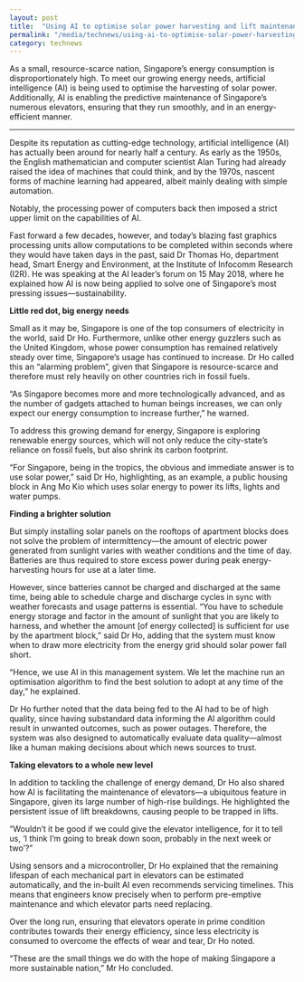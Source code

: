```yaml
---
layout: post
title:  "Using AI to optimise solar power harvesting and lift maintenance"
permalink: "/media/technews/using-ai-to-optimise-solar-power-harvesting-and-lift-maintenance"
category: technews
---
```


As a small, resource-scarce nation, Singapore’s energy consumption is disproportionately high. To meet our growing energy needs, artificial intelligence (AI) is being used to optimise the harvesting of solar power. Additionally, AI is enabling the predictive maintenance of Singapore’s numerous elevators, ensuring that they run smoothly, and in an energy-efficient manner. 

---

Despite its reputation as cutting-edge technology, artificial intelligence (AI) has actually been around for nearly half a century. As early as the 1950s, the English mathematician and computer scientist Alan Turing had already raised the idea of machines that could think, and by the 1970s, nascent forms of machine learning had appeared, albeit mainly dealing with simple automation. 

Notably, the processing power of computers back then imposed a strict upper limit on the capabilities of AI. 

Fast forward a few decades, however, and today’s blazing fast graphics processing units allow computations to be completed within seconds where they would have taken days in the past, said Dr Thomas Ho, department head, Smart Energy and Environment, at the Institute of Infocomm Research (I2R). He was speaking at the AI leader’s forum on 15 May 2018, where he explained how AI is now being applied to solve one of Singapore’s most pressing issues—sustainability. 

**Little red dot, big energy needs**

Small as it may be, Singapore is one of the top consumers of electricity in the world, said Dr Ho. Furthermore, unlike other energy guzzlers such as the United Kingdom, whose power consumption has remained relatively steady over time, Singapore’s usage has continued to increase. Dr Ho called this an “alarming problem”, given that Singapore is resource-scarce and therefore must rely heavily on other countries rich in fossil fuels. 

“As Singapore becomes more and more technologically advanced, and as the number of gadgets attached to human beings increases, we can only expect our energy consumption to increase further,” he warned.

To address this growing demand for energy, Singapore is exploring renewable energy sources, which will not only reduce the city-state’s reliance on fossil fuels, but also shrink its carbon footprint.

“For Singapore, being in the tropics, the obvious and immediate answer is to use solar power,” said Dr Ho, highlighting, as an example, a public housing block in Ang Mo Kio which uses solar energy to power its lifts, lights and water pumps.


**Finding a brighter solution**

But simply installing solar panels on the rooftops of apartment blocks does not solve the problem of intermittency—the amount of electric power generated from sunlight varies with weather conditions and the time of day. Batteries are thus required to store excess power during peak energy-harvesting hours for use at a later time.

However, since batteries cannot be charged and discharged at the same time, being able to schedule charge and discharge cycles in sync with weather forecasts and usage patterns is essential. “You have to schedule energy storage and factor in the amount of sunlight that you are likely to harness, and whether the amount [of energy collected] is sufficient for use by the apartment block,” said Dr Ho, adding that the system must know when to draw more electricity from the energy grid should solar power fall short.

“Hence, we use AI in this management system. We let the machine run an optimisation algorithm to find the best solution to adopt at any time of the day,” he explained.

Dr Ho further noted that the data being fed to the AI had to be of high quality, since having substandard data informing the AI algorithm could result in unwanted outcomes, such as power outages. Therefore, the system was also designed to automatically evaluate data quality—almost like a human making decisions about which news sources to trust.


**Taking elevators to a whole new level**

In addition to tackling the challenge of energy demand, Dr Ho also shared how AI is facilitating the maintenance of elevators—a ubiquitous feature in Singapore, given its large number of high-rise buildings. He highlighted the persistent issue of lift breakdowns, causing people to be trapped in lifts.
 
“Wouldn’t it be good if we could give the elevator intelligence, for it to tell us, ‘I think I’m going to break down soon, probably in the next week or two’?” 

Using sensors and a microcontroller, Dr Ho explained that the remaining lifespan of each mechanical part in elevators can be estimated automatically, and the in-built AI even recommends servicing timelines. This means that engineers know precisely when to perform pre-emptive maintenance and which elevator parts need replacing. 

Over the long run, ensuring that elevators operate in prime condition contributes towards their energy efficiency, since less electricity is consumed to overcome the effects of wear and tear, Dr Ho noted.

“These are the small things we do with the hope of making Singapore a more sustainable nation,” Mr Ho concluded.
